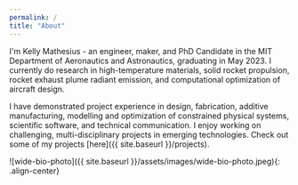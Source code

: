 ```yaml
---
permalink: /
title: "About"
---
```


I'm Kelly Mathesius - an engineer, maker, and PhD Candidate in the MIT Department of Aeronautics and Astronautics, graduating in May 2023. I currently do research in high-temperature materials, solid rocket propulsion, rocket exhaust plume radiant emission, and computational optimization of aircraft design. 

I have demonstrated project experience in design, fabrication, additive manufacturing, modelling and optimization of constrained physical systems, scientific software, and technical communication. I enjoy working on challenging, multi-disciplinary projects in emerging technologies. Check out some of my projects [here]({{ site.baseurl }}/projects).

![wide-bio-photo]({{ site.baseurl }}/assets/images/wide-bio-photo.jpeg){: .align-center}
